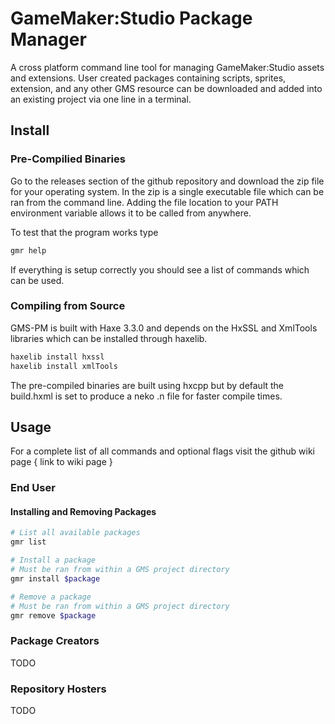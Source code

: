 # GameMaker:Studio Package Manager
A cross platform command line tool for managing GameMaker:Studio assets and extensions.
User created packages containing scripts, sprites, extension, and any other GMS resource can be downloaded and added into an existing project via one line in a terminal.

## **Install**
### **Pre-Compilied Binaries**
Go to the releases section of the github repository and download the zip file for your operating system.
In the zip is a single executable file which can be ran from the command line.
Adding the file location to your PATH environment variable allows it to be called from anywhere.

To test that the program works type

```sh
gmr help
```

If everything is setup correctly you should see a list of commands which can be used.

### **Compiling from Source**

GMS-PM is built with Haxe 3.3.0 and depends on the HxSSL and XmlTools libraries which can be installed through haxelib.

```sh
haxelib install hxssl
haxelib install xmlTools
```

The pre-compiled binaries are built using hxcpp but by default the build.hxml is set to produce a neko .n file for faster compile times.

## **Usage**

For a complete list of all commands and optional flags visit the github wiki page { link to wiki page }

### **End User**

#### Installing and Removing Packages

```sh
# List all available packages
gmr list

# Install a package
# Must be ran from within a GMS project directory
gmr install $package

# Remove a package
# Must be ran from within a GMS project directory
gmr remove $package
```

### **Package Creators**

TODO

### **Repository Hosters**

TODO
